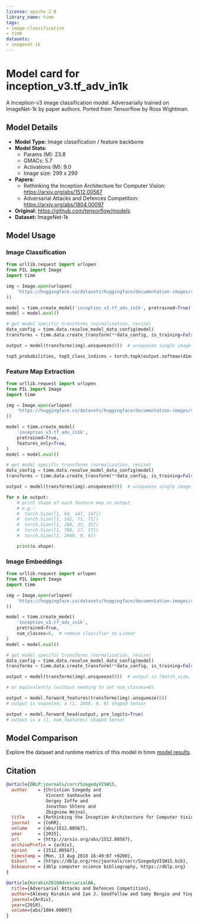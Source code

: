 ```yaml
---
license: apache-2.0
library_name: timm
tags:
- image-classification
- timm
datasets:
- imagenet-1k
---
```

# Model card for inception_v3.tf_adv_in1k

A Inception-v3 image classification model. Adversarially trained on ImageNet-1k by paper authors. Ported from Tensorflow by Ross Wightman.

## Model Details
- **Model Type:** Image classification / feature backbone
- **Model Stats:**
  - Params (M): 23.8
  - GMACs: 5.7
  - Activations (M): 9.0
  - Image size: 299 x 299
- **Papers:**
  - Rethinking the Inception Architecture for Computer Vision: https://arxiv.org/abs/1512.00567
  - Adversarial Attacks and Defences Competition: https://arxiv.org/abs/1804.00097
- **Original:** https://github.com/tensorflow/models
- **Dataset:** ImageNet-1k

## Model Usage
### Image Classification
```python
from urllib.request import urlopen
from PIL import Image
import timm

img = Image.open(urlopen(
    'https://huggingface.co/datasets/huggingface/documentation-images/resolve/main/beignets-task-guide.png'
))

model = timm.create_model('inception_v3.tf_adv_in1k', pretrained=True)
model = model.eval()

# get model specific transforms (normalization, resize)
data_config = timm.data.resolve_model_data_config(model)
transforms = timm.data.create_transform(**data_config, is_training=False)

output = model(transforms(img).unsqueeze(0))  # unsqueeze single image into batch of 1

top5_probabilities, top5_class_indices = torch.topk(output.softmax(dim=1) * 100, k=5)
```

### Feature Map Extraction
```python
from urllib.request import urlopen
from PIL import Image
import timm

img = Image.open(urlopen(
    'https://huggingface.co/datasets/huggingface/documentation-images/resolve/main/beignets-task-guide.png'
))

model = timm.create_model(
    'inception_v3.tf_adv_in1k',
    pretrained=True,
    features_only=True,
)
model = model.eval()

# get model specific transforms (normalization, resize)
data_config = timm.data.resolve_model_data_config(model)
transforms = timm.data.create_transform(**data_config, is_training=False)

output = model(transforms(img).unsqueeze(0))  # unsqueeze single image into batch of 1

for o in output:
    # print shape of each feature map in output
    # e.g.:
    #  torch.Size([1, 64, 147, 147])
    #  torch.Size([1, 192, 71, 71])
    #  torch.Size([1, 288, 35, 35])
    #  torch.Size([1, 768, 17, 17])
    #  torch.Size([1, 2048, 8, 8])

    print(o.shape)
```

### Image Embeddings
```python
from urllib.request import urlopen
from PIL import Image
import timm

img = Image.open(urlopen(
    'https://huggingface.co/datasets/huggingface/documentation-images/resolve/main/beignets-task-guide.png'
))

model = timm.create_model(
    'inception_v3.tf_adv_in1k',
    pretrained=True,
    num_classes=0,  # remove classifier nn.Linear
)
model = model.eval()

# get model specific transforms (normalization, resize)
data_config = timm.data.resolve_model_data_config(model)
transforms = timm.data.create_transform(**data_config, is_training=False)

output = model(transforms(img).unsqueeze(0))  # output is (batch_size, num_features) shaped tensor

# or equivalently (without needing to set num_classes=0)

output = model.forward_features(transforms(img).unsqueeze(0))
# output is unpooled, a (1, 2048, 8, 8) shaped tensor

output = model.forward_head(output, pre_logits=True)
# output is a (1, num_features) shaped tensor
```

## Model Comparison
Explore the dataset and runtime metrics of this model in timm [model results](https://github.com/huggingface/pytorch-image-models/tree/main/results).

## Citation
```bibtex
@article{DBLP:journals/corr/SzegedyVISW15,
  author    = {Christian Szegedy and
               Vincent Vanhoucke and
               Sergey Ioffe and
               Jonathon Shlens and
               Zbigniew Wojna},
  title     = {Rethinking the Inception Architecture for Computer Vision},
  journal   = {CoRR},
  volume    = {abs/1512.00567},
  year      = {2015},
  url       = {http://arxiv.org/abs/1512.00567},
  archivePrefix = {arXiv},
  eprint    = {1512.00567},
  timestamp = {Mon, 13 Aug 2018 16:49:07 +0200},
  biburl    = {https://dblp.org/rec/journals/corr/SzegedyVISW15.bib},
  bibsource = {dblp computer science bibliography, https://dblp.org}
}
```
```bibtex
@article{Kurakin2018AdversarialAA,
  title={Adversarial Attacks and Defences Competition},
  author={Alexey Kurakin and Ian J. Goodfellow and Samy Bengio and Yinpeng Dong and Fangzhou Liao and Ming Liang and Tianyu Pang and Jun Zhu and Xiaolin Hu and Cihang Xie and Jianyu Wang and Zhishuai Zhang and Zhou Ren and Alan Loddon Yuille and Sangxia Huang and Yao Zhao and Yuzhe Zhao and Zhonglin Han and Junjiajia Long and Yerkebulan Berdibekov and Takuya Akiba and Seiya Tokui and Motoki Abe},
  journal={ArXiv},
  year={2018},
  volume={abs/1804.00097}
}
```
